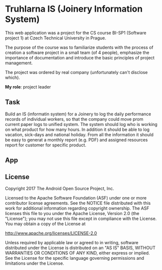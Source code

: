 # Truhlarna IS (Joinery Information System)
This web application was a project for the CS course BI-SP1 (Software project 1) at Czech Technical University in Prague.

The purpose of the course was to familiarize students with the process of creation a software project in a small team (of 4 people), emphasize the importance of documentation and introduce the basic principles of project management.

The project was ordered by real company (unfortunately can't disclose which).

**My role**: project leader

## Task
Build an IS (informatin system) for a Joinery to log the daily performance records of individual workers, so that the company could move prom current paper logs to unified system. The system should log who is working on what product for how many hours. In addition it should be able to log vacation, sick-days and national holiday.
From all the information it should be easy to generat a monthly report (e.g. PDF) and assigned resources report for customer for specific product.

## App


## License
Copyright 2017 The Android Open Source Project, Inc.

Licensed to the Apache Software Foundation (ASF) under one or more contributor license agreements. See the NOTICE file distributed with this work for additional information regarding copyright ownership. The ASF licenses this file to you under the Apache License, Version 2.0 (the "License"); you may not use this file except in compliance with the License. You may obtain a copy of the License at

http://www.apache.org/licenses/LICENSE-2.0

Unless required by applicable law or agreed to in writing, software distributed under the License is distributed on an "AS IS" BASIS, WITHOUT WARRANTIES OR CONDITIONS OF ANY KIND, either express or implied. See the License for the specific language governing permissions and limitations under the License.
